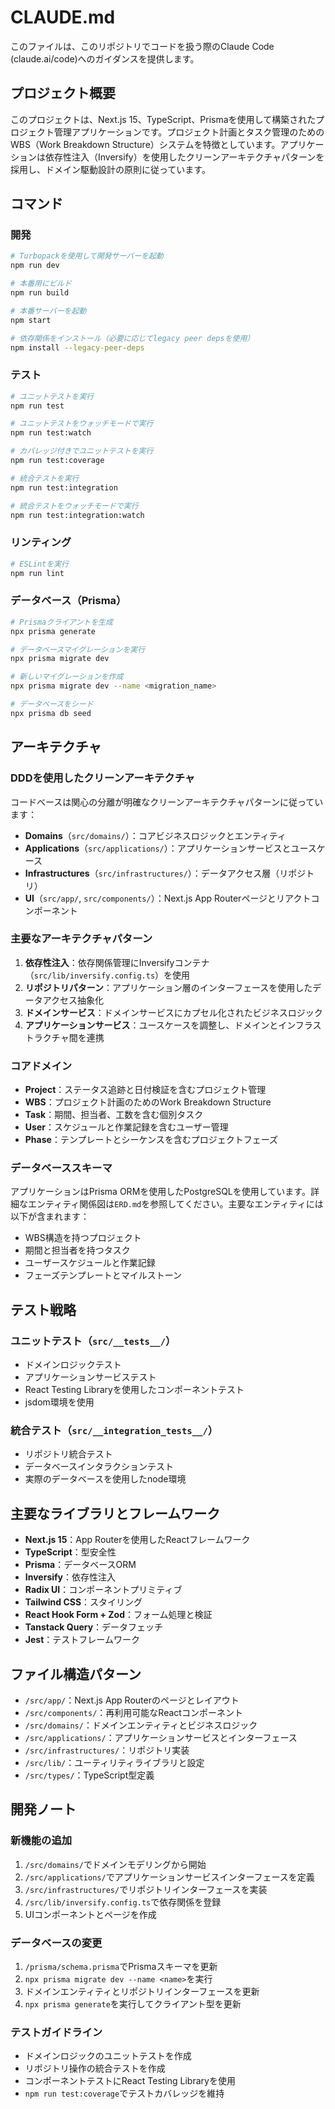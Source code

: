 # CLAUDE.md

このファイルは、このリポジトリでコードを扱う際のClaude Code (claude.ai/code)へのガイダンスを提供します。

## プロジェクト概要

このプロジェクトは、Next.js 15、TypeScript、Prismaを使用して構築されたプロジェクト管理アプリケーションです。プロジェクト計画とタスク管理のためのWBS（Work Breakdown Structure）システムを特徴としています。アプリケーションは依存性注入（Inversify）を使用したクリーンアーキテクチャパターンを採用し、ドメイン駆動設計の原則に従っています。

## コマンド

### 開発
```bash
# Turbopackを使用して開発サーバーを起動
npm run dev

# 本番用にビルド
npm run build

# 本番サーバーを起動
npm start

# 依存関係をインストール（必要に応じてlegacy peer depsを使用）
npm install --legacy-peer-deps
```

### テスト
```bash
# ユニットテストを実行
npm run test

# ユニットテストをウォッチモードで実行
npm run test:watch

# カバレッジ付きでユニットテストを実行
npm run test:coverage

# 統合テストを実行
npm run test:integration

# 統合テストをウォッチモードで実行
npm run test:integration:watch
```

### リンティング
```bash
# ESLintを実行
npm run lint
```

### データベース（Prisma）
```bash
# Prismaクライアントを生成
npx prisma generate

# データベースマイグレーションを実行
npx prisma migrate dev

# 新しいマイグレーションを作成
npx prisma migrate dev --name <migration_name>

# データベースをシード
npx prisma db seed
```

## アーキテクチャ

### DDDを使用したクリーンアーキテクチャ

コードベースは関心の分離が明確なクリーンアーキテクチャパターンに従っています：

- **Domains**（`src/domains/`）：コアビジネスロジックとエンティティ
- **Applications**（`src/applications/`）：アプリケーションサービスとユースケース
- **Infrastructures**（`src/infrastructures/`）：データアクセス層（リポジトリ）
- **UI**（`src/app/`, `src/components/`）：Next.js App Routerページとリアクトコンポーネント

### 主要なアーキテクチャパターン

1. **依存性注入**：依存関係管理にInversifyコンテナ（`src/lib/inversify.config.ts`）を使用
2. **リポジトリパターン**：アプリケーション層のインターフェースを使用したデータアクセス抽象化
3. **ドメインサービス**：ドメインサービスにカプセル化されたビジネスロジック
4. **アプリケーションサービス**：ユースケースを調整し、ドメインとインフラストラクチャ間を連携

### コアドメイン

- **Project**：ステータス追跡と日付検証を含むプロジェクト管理
- **WBS**：プロジェクト計画のためのWork Breakdown Structure
- **Task**：期間、担当者、工数を含む個別タスク
- **User**：スケジュールと作業記録を含むユーザー管理
- **Phase**：テンプレートとシーケンスを含むプロジェクトフェーズ

### データベーススキーマ

アプリケーションはPrisma ORMを使用したPostgreSQLを使用しています。詳細なエンティティ関係図は`ERD.md`を参照してください。主要なエンティティには以下が含まれます：
- WBS構造を持つプロジェクト
- 期間と担当者を持つタスク
- ユーザースケジュールと作業記録
- フェーズテンプレートとマイルストーン

## テスト戦略

### ユニットテスト（`src/__tests__/`）
- ドメインロジックテスト
- アプリケーションサービステスト
- React Testing Libraryを使用したコンポーネントテスト
- jsdom環境を使用

### 統合テスト（`src/__integration_tests__/`）
- リポジトリ統合テスト
- データベースインタラクションテスト
- 実際のデータベースを使用したnode環境

## 主要なライブラリとフレームワーク

- **Next.js 15**：App Routerを使用したReactフレームワーク
- **TypeScript**：型安全性
- **Prisma**：データベースORM
- **Inversify**：依存性注入
- **Radix UI**：コンポーネントプリミティブ
- **Tailwind CSS**：スタイリング
- **React Hook Form + Zod**：フォーム処理と検証
- **Tanstack Query**：データフェッチ
- **Jest**：テストフレームワーク

## ファイル構造パターン

- `/src/app/`：Next.js App Routerのページとレイアウト
- `/src/components/`：再利用可能なReactコンポーネント
- `/src/domains/`：ドメインエンティティとビジネスロジック
- `/src/applications/`：アプリケーションサービスとインターフェース
- `/src/infrastructures/`：リポジトリ実装
- `/src/lib/`：ユーティリティライブラリと設定
- `/src/types/`：TypeScript型定義

## 開発ノート

### 新機能の追加
1. `/src/domains/`でドメインモデリングから開始
2. `/src/applications/`でアプリケーションサービスインターフェースを定義
3. `/src/infrastructures/`でリポジトリインターフェースを実装
4. `/src/lib/inversify.config.ts`で依存関係を登録
5. UIコンポーネントとページを作成

### データベースの変更
1. `/prisma/schema.prisma`でPrismaスキーマを更新
2. `npx prisma migrate dev --name <name>`を実行
3. ドメインエンティティとリポジトリインターフェースを更新
4. `npx prisma generate`を実行してクライアント型を更新

### テストガイドライン
- ドメインロジックのユニットテストを作成
- リポジトリ操作の統合テストを作成
- コンポーネントテストにReact Testing Libraryを使用
- `npm run test:coverage`でテストカバレッジを維持
